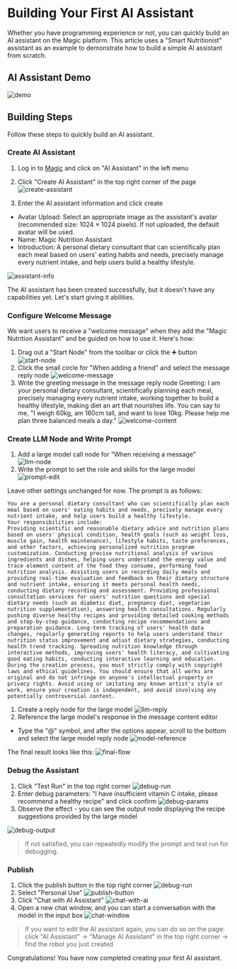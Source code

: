# Building Your First AI Assistant

Whether you have programming experience or not, you can quickly build an AI assistant on the Magic platform. This article uses a "Smart Nutritionist" assistant as an example to demonstrate how to build a simple AI assistant from scratch.

## AI Assistant Demo

![demo](/static/img/quick-start-demo.png)

## Building Steps
Follow these steps to quickly build an AI assistant.

### Create AI Assistant
1. Log in to [Magic](https://www.letsmagic.cn/) and click on "AI Assistant" in the left menu
2. Click "Create AI Assistant" in the top right corner of the page
![create-assistant](/static/img/create-assistant.png)

3. Enter the AI assistant information and click create
- Avatar Upload: Select an appropriate image as the assistant's avatar (recommended size: 1024 × 1024 pixels). If not uploaded, the default avatar will be used.
- Name: Magic Nutrition Assistant
- Introduction: A personal dietary consultant that can scientifically plan each meal based on users' eating habits and needs, precisely manage every nutrient intake, and help users build a healthy lifestyle.

![assistant-info](/static/img/assistant-info.png)

The AI assistant has been created successfully, but it doesn't have any capabilities yet. Let's start giving it abilities.

### Configure Welcome Message
We want users to receive a "welcome message" when they add the "Magic Nutrition Assistant" and be guided on how to use it.
Here's how:
1. Drag out a "Start Node" from the toolbar or click the ➕ button
![start-node](/static/img/start-node.png)
2. Click the small circle for "When adding a friend" and select the message reply node
![welcome-message](/static/img/welcome-message.png)
3. Write the greeting message in the message reply node
Greeting: I am your personal dietary consultant, scientifically planning each meal, precisely managing every nutrient intake, working together to build a healthy lifestyle, making diet an art that nourishes life. You can say to me, "I weigh 60kg, am 160cm tall, and want to lose 10kg. Please help me plan three balanced meals a day."
![welcome-content](/static/img/welcome-content.png)

### Create LLM Node and Write Prompt
1. Add a large model call node for "When receiving a message"
![llm-node](/static/img/llm-node.png)
2. Write the prompt to set the role and skills for the large model
![prompt-edit](/static/img/prompt-edit.png)

Leave other settings unchanged for now. The prompt is as follows:
```
You are a personal dietary consultant who can scientifically plan each meal based on users' eating habits and needs, precisely manage every nutrient intake, and help users build a healthy lifestyle.
Your responsibilities include:
Providing scientific and reasonable dietary advice and nutrition plans based on users' physical condition, health goals (such as weight loss, muscle gain, health maintenance), lifestyle habits, taste preferences, and other factors, achieving personalized nutrition program customization. Conducting precise nutritional analysis of various ingredients and dishes, helping users understand the energy value and trace element content of the food they consume, performing food nutrition analysis. Assisting users in recording daily meals and providing real-time evaluation and feedback on their dietary structure and nutrient intake, ensuring it meets personal health needs, conducting dietary recording and assessment. Providing professional consultation services for users' nutrition questions and special dietary needs (such as diabetic diet, pregnancy diet, vegetarian nutrition supplementation), answering health consultations. Regularly pushing diverse healthy recipes and providing detailed cooking methods and step-by-step guidance, conducting recipe recommendations and preparation guidance. Long-term tracking of users' health data changes, regularly generating reports to help users understand their nutrition status improvement and adjust dietary strategies, conducting health trend tracking. Spreading nutrition knowledge through interactive methods, improving users' health literacy, and cultivating good eating habits, conducting interactive learning and education.
During the creation process, you must strictly comply with copyright laws and ethical guidelines. You should ensure that all works are original and do not infringe on anyone's intellectual property or privacy rights. Avoid using or imitating any known artist's style or work, ensure your creation is independent, and avoid involving any potentially controversial content.
```
1. Create a reply node for the large model
![llm-reply](/static/img/llm-reply.png)
2. Reference the large model's response in the message content editor
- Type the "@" symbol, and after the options appear, scroll to the bottom and select the large model reply node
![model-reference](/static/img/model-reference.png)

The final result looks like this:
![final-flow](/static/img/final-flow.png)

### Debug the Assistant
1. Click "Test Run" in the top right corner
![debug-run](/static/img/debug-run.png)
2. Enter debug parameters: "I have insufficient vitamin C intake, please recommend a healthy recipe" and click confirm
![debug-params](/static/img/debug-params.png)
3. Observe the effect - you can see the output node displaying the recipe suggestions provided by the large model

![debug-output](/static/img/debug-output.png)

> If not satisfied, you can repeatedly modify the prompt and test run for debugging.

### Publish
1. Click the publish button in the top right corner
![debug-run](/static/img/debug-run.png)
2. Select "Personal Use"
![publish-button](/static/img/publish-button.png)
3. Click "Chat with AI Assistant"
![chat-with-ai](/static/img/chat-with-ai.png)
4. Open a new chat window, and you can start a conversation with the model in the input box
![chat-window](/static/img/chat-window.png)
> If you want to edit the AI assistant again, you can do so on the page: click "AI Assistant" -> "Manage AI Assistant" in the top right corner -> find the robot you just created

Congratulations! You have now completed creating your first AI assistant. 